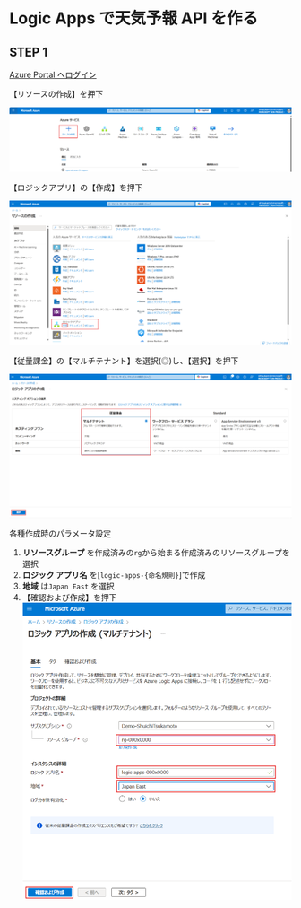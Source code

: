 # Logic Apps で天気予報 API を作る

## STEP 1

[Azure Portal へログイン](http://portal.azure.com)


<p>【リソースの作成】を押下</p>

![リソースの作成](./images/create-resource.png)

<p> 【ロジックアプリ】の【作成】を押下</p>

![ロジック アプリ作成](./images/create-resource-1.png)

<p> 【従量課金】の【マルチテナント】を選択(◎)し、【選択】を押下</p>

![ロジック アプリのプラン選択](./images/create-resource-2.png)

<p>各種作成時のパラメータ設定</p>

1. __リソースグループ__ を作成済みの`rg`から始まる作成済みのリソースグループを選択
1. __ロジック アプリ名__ を[`logic-apps-{命名規則}`]で作成
1. __地域__ は`Japan East` を選択
1. 【確認および作成】を押下
![alt text](./images/create-resource-3.png)